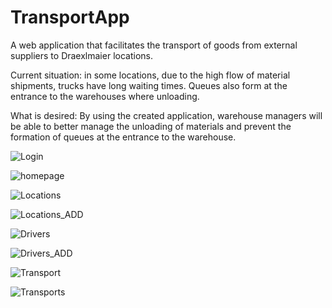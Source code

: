# TransportApp

A web application that facilitates the transport of goods from external suppliers to Draexlmaier locations.

Current situation: in some locations, due to the high flow of material shipments, trucks have long waiting times. Queues also form at the entrance to the warehouses where unloading. 

What is desired: By using the created application, warehouse managers will be able to better manage the unloading of materials and prevent the formation of queues at the entrance to the warehouse.

![Login](https://github.com/WWDGB/TransportApp/assets/106118119/23dab1ad-7748-4746-aad4-d9302b39a521)

![homepage](https://github.com/WWDGB/TransportApp/assets/106118119/a5fcfef9-d97f-4dfb-a69c-f894984f9d13)

![Locations](https://github.com/WWDGB/TransportApp/assets/106118119/a89756a6-7c74-4623-a4b0-c22688bfd570)

![Locations_ADD](https://github.com/WWDGB/TransportApp/assets/106118119/9a054b04-65a4-4ddf-b283-5acccdfa81b0)

![Drivers](https://github.com/WWDGB/TransportApp/assets/106118119/68bee16d-5346-4ef1-975d-f04d0291794a)

![Drivers_ADD](https://github.com/WWDGB/TransportApp/assets/106118119/2d2334f0-070f-40b9-acc4-5e5c6602c2eb)

![Transport](https://github.com/WWDGB/TransportApp/assets/106118119/10298ba6-e1f6-40d3-ac9b-709f1db5e9b3)

![Transports](https://github.com/WWDGB/TransportApp/assets/106118119/9d589587-0d7a-4c6a-bc85-c42e781624b8)

